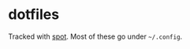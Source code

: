 # dotfiles
Tracked with [spot][1]. Most of these go under `~/.config`.

[1]: https://github.com/enricozb/spot
